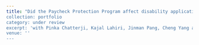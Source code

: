 ```yaml
---
title: "Did the Paycheck Protection Program affect disability applications during the COVID-19 pandemic?” 
collection: portfolio 
category: under review
excerpt: 'with Pinka Chatterji, Kajal Lahiri, Jinman Pang, Cheng Yang and Yimeng Yin (Grant NO. RDR18000003).'
venue: ''
---
```


